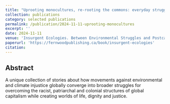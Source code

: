 ```yaml
---
title: "Uprooting monocultures, re-rooting the commons: everyday struggles against eucalyptus tree plantations in Galicia"
collection: publications
category: selected publications
permalink: /publication/2024-11-11-uprooting-monocultures
excerpt: ''
date: 2024-11-11
venue: 'Insurgent Ecologies. Between Environmental Struggles and Postcapitalist Transformations'
paperurl: 'https://fernwoodpublishing.ca/book/insurgent-ecologies'
citation: 
---
```


## Abstract

A unique collection of stories about how movements against environmental and climate injustice globally converge into broader struggles for overcoming the racist, patriarchal and colonial structures of global capitalism while creating worlds of life, dignity and justice.
